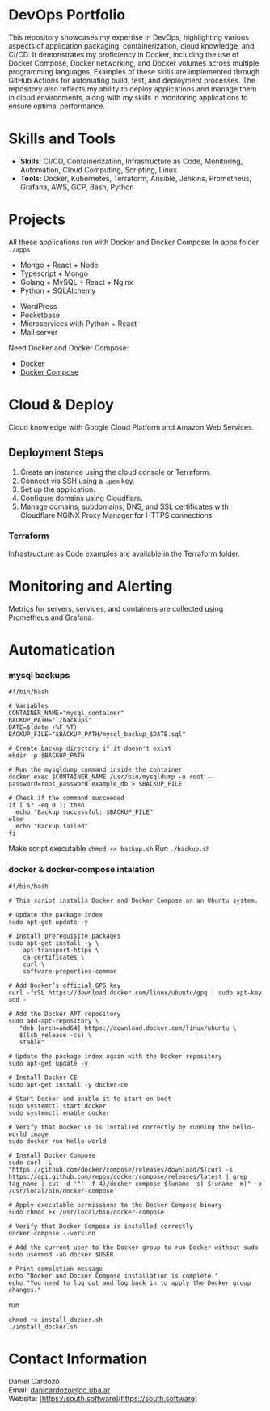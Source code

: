 # DevOps Portfolio
This repository showcases my expertise in DevOps, highlighting various aspects of application packaging, containerization, cloud knowledge, and CI/CD. It demonstrates my proficiency in Docker, including the use of Docker Compose, Docker networking, and Docker volumes across multiple programming languages. Examples of these skills are implemented through GitHub Actions for automating build, test, and deployment processes. The repository also reflects my ability to deploy applications and manage them in cloud environments, along with my skills in monitoring applications to ensure optimal performance.

# Skills and Tools
+ **Skills:** CI/CD, Containerization, Infrastructure as Code, Monitoring, Automation, Cloud Computing, Scripting, Linux
+ **Tools:** Docker, Kubernetes, Terraform, Ansible, Jenkins, Prometheus, Grafana, AWS, GCP, Bash, Python

# Projects
All these applications run with Docker and Docker Compose:
In apps folder ```./apps```
- Mongo + React + Node
- Typescript + Mongo
- Golang + MySQL + React + Nginx
- Python + SQLAlchemy
<!-- - Java -->
- WordPress
- Pocketbase
- Microservices with Python + React
- Mail server

Need Docker and Docker Compose:
- [Docker](https://www.digitalocean.com/community/tutorial-collections/how-to-install-and-use-docker)
- [Docker Compose](https://www.digitalocean.com/community/tutorials/how-to-install-and-use-docker-compose-on-ubuntu-20-04)

# Cloud & Deploy
Cloud knowledge with Google Cloud Platform and Amazon Web Services.

## Deployment Steps
1. Create an instance using the cloud console or Terraform.
2. Connect via SSH using a `.pem` key.
3. Set up the application.
4. Configure domains using Cloudflare.
5. Manage domains, subdomains, DNS, and SSL certificates with Cloudflare NGINX Proxy Manager for HTTPS connections.

### Terraform
Infrastructure as Code examples are available in the Terraform folder.

# Monitoring and Alerting
Metrics for servers, services, and containers are collected using Prometheus and Grafana.

# Automatication
### mysql backups

```
#!/bin/bash

# Variables
CONTAINER_NAME="mysql_container"
BACKUP_PATH="./backups"
DATE=$(date +%F_%T)
BACKUP_FILE="$BACKUP_PATH/mysql_backup_$DATE.sql"

# Create backup directory if it doesn't exist
mkdir -p $BACKUP_PATH

# Run the mysqldump command inside the container
docker exec $CONTAINER_NAME /usr/bin/mysqldump -u root --password=root_password example_db > $BACKUP_FILE

# Check if the command succeeded
if [ $? -eq 0 ]; then
  echo "Backup successful: $BACKUP_FILE"
else
  echo "Backup failed"
fi
```
Make script executable
```chmod +x backup.sh```
Run
```./backup.sh```
### docker & docker-compose intalation
```
#!/bin/bash

# This script installs Docker and Docker Compose on an Ubuntu system.

# Update the package index
sudo apt-get update -y

# Install prerequisite packages
sudo apt-get install -y \
    apt-transport-https \
    ca-certificates \
    curl \
    software-properties-common

# Add Docker’s official GPG key
curl -fsSL https://download.docker.com/linux/ubuntu/gpg | sudo apt-key add -

# Add the Docker APT repository
sudo add-apt-repository \
   "deb [arch=amd64] https://download.docker.com/linux/ubuntu \
   $(lsb_release -cs) \
   stable"

# Update the package index again with the Docker repository
sudo apt-get update -y

# Install Docker CE
sudo apt-get install -y docker-ce

# Start Docker and enable it to start on boot
sudo systemctl start docker
sudo systemctl enable docker

# Verify that Docker CE is installed correctly by running the hello-world image
sudo docker run hello-world

# Install Docker Compose
sudo curl -L "https://github.com/docker/compose/releases/download/$(curl -s https://api.github.com/repos/docker/compose/releases/latest | grep tag_name | cut -d '"' -f 4)/docker-compose-$(uname -s)-$(uname -m)" -o /usr/local/bin/docker-compose

# Apply executable permissions to the Docker Compose binary
sudo chmod +x /usr/local/bin/docker-compose

# Verify that Docker Compose is installed correctly
docker-compose --version

# Add the current user to the Docker group to run Docker without sudo
sudo usermod -aG docker $USER

# Print completion message
echo "Docker and Docker Compose installation is complete."
echo "You need to log out and log back in to apply the Docker group changes."
```
run 
```
chmod +x install_docker.sh
./install_docker.sh
```

<!-- # Security
Implementing security best practices, including vulnerability assessments and automated security tasks. -->

# Contact Information
Daniel Cardozo  
Email: danicardozo@dc.uba.ar  
Website: [https://south.software](https://south.software)
